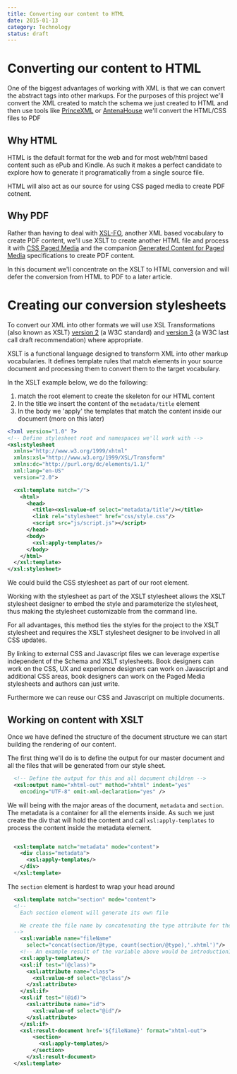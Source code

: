 ```yaml
---
title: Converting our content to HTML
date: 2015-01-13
category: Technology
status: draft
---
```


# Converting our content to HTML

One of the biggest advantages of working with XML is that we can convert the abstract tags into other markups. For the purposes of this project we'll convert the XML created to match the schema we just created to HTML and then use tools like [PrinceXML](http://www.princexml.com) or [AntenaHouse](http://www.antennahouse.com) we'll convert the HTML/CSS files to PDF

## Why HTML

HTML is the default format for the web and for most web/html based content such as ePub and Kindle. As such it makes a perfect candidate to explore how to generate it programatically from a single source file. 

HTML will also act as our source for using CSS paged media to create PDF cotnent.

## Why PDF

Rather than having to deal with [XSL-FO](http://www.w3.org/TR/2006/REC-xsl11-20061205/), another XML based vocabulary to create PDF content, we'll use XSLT to create another HTML file and process it with [CSS Paged Media](http://dev.w3.org/csswg/css-page-3/) and the companion [Generated Content for Paged Media](http://www.w3.org/TR/css-gcpm-3/) specifications to create PDF content. 

In this document we'll concentrate on the XSLT to HTML conversion and will defer the conversion from HTML to PDF to a later article.

# Creating our conversion stylesheets

To convert our XML into other formats we will use XSL Transformations (also known as XSLT) [version 2](http://www.w3.org/TR/xslt) (a W3C standard) and [version 3](http://www.w3.org/TR/xslt-30/) (a W3C last call draft recommendation) where appropriate.

XSLT is a functional language designed to transform XML into other markup vocabularies. It defines template rules that match elements in your source document and processing them to convert them to the target vocabulary. 

In the XSLT example below, we do the following:

1. match the root element to create the skeleton for our HTML content
2. In the title we insert the content of the `metadata/title` element
3. In the body we 'apply' the templates that match the content inside our document (more on this later)

```xml
<?xml version="1.0" ?>
<!-- Define stylesheet root and namespaces we'll work with -->
<xsl:stylesheet
  xmlns="http://www.w3.org/1999/xhtml"
  xmlns:xsl="http://www.w3.org/1999/XSL/Transform"
  xmlns:dc="http://purl.org/dc/elements/1.1/"
  xml:lang="en-US"
  version="2.0">

  <xsl:template match="/">
    <html>
      <head>
        <title><xsl:value-of select="metadata/title"/></title>
        <link rel="stylesheet" href="css/style.css"/>
        <script src="js/script.js"></script>
      </head>
      <body>
        <xsl:apply-templates/>
      </body>
    </html>
  </xsl:template>
</xsl:stylesheet>
```

We could build the CSS stylesheet as part of our root element. 

Working with the stylesheet as part of the XSLT stylesheet allows the XSLT stylesheet designer to embed the style and parameterize the stylesheet, thus making the stylesheet customizable from the command line. 

For all advantages, this method ties the styles for the project to the XSLT stylesheet and requires the XSLT stylesheet designer to be involved in all CSS updates. 

By linking to external CSS and Javascript files we can leverage expertise independent of the Schema and XSLT stylesheets. Book designers can work on the CSS, UX and experience designers can work on Javascript and additional CSS areas, book designers can work on the Paged Media stylesheets and authors can just write.

Furthermore we can reuse our CSS and Javascript on multiple documents.

## Working on content with XSLT

Once we have defined the structure of the document structure we can start building the rendering of our content. 

The first thing we'll do is to define the output for our master document and all the files that will be generated from our style sheet. 

```xml
  <!-- Define the output for this and all document children -->
  <xsl:output name="xhtml-out" method="xhtml" indent="yes"
    encoding="UTF-8" omit-xml-declaration="yes" />
```

We will being with the major areas of the document, `metadata` and `section`. The metadata is a container for all the elements inside. As such we just create the div that will hold the content and call `xsl:apply-templates` to process the content inside the metadata element.

```xml

  <xsl:template match="metadata" mode="content">
    <div class="metadata">
      <xsl:apply-templates/>
    </div>
  </xsl:template>
```

The `section` element is hardest to wrap your head around

```xml
  <xsl:template match="section" mode="content">
  <!--
    Each section element will generate its own file

    We create the file name by concatenating the type attribute for the section, the count of how many sections of that type there are and the .xhtml extension
  -->
    <xsl:variable name="fileName"
      select="concat(section/@type, count(section/@type),'.xhtml')"/>
    <!-- An example result of the variable above would be introduction1.xhtml -->
    <xsl:apply-templates/>
    <xsl:if test="(@class)">
      <xsl:attribute name="class">
        <xsl:value-of select="@class"/>
      </xsl:attribute>
    </xsl:if>
    <xsl:if test="(@id)">
      <xsl:attribute name="id">
        <xsl:value-of select="@id"/>
      </xsl:attribute>
    </xsl:if>
    <xsl:result-document href='${fileName}' format="xhtml-out">
        <section>
          <xsl:apply-templates/>
        </section>
      </xsl:result-document>
  </xsl:template>
```

```xml

```
